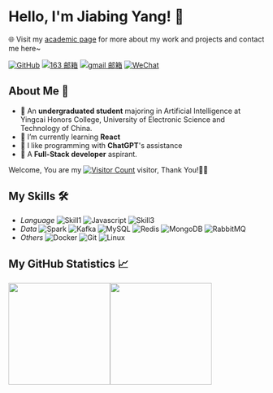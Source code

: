<!--
**ayueaa/ayueaa** is a ✨ _special_ ✨ repository because its `README.md` (this file) appears on your GitHub profile.

Here are some ideas to get you started:

- 🔭 I’m currently working on ...
- 🌱 I’m currently learning ...
- 👯 I’m looking to collaborate on ...
- 🤔 I’m looking for help with ...
- 💬 Ask me about ...
- 📫 How to reach me: ...
- 😄 Pronouns: ...
- ⚡ Fun fact: ...
  -->

# Hello, I'm Jiabing Yang! 👋

🌐 Visit my [academic page](http://www.ayue.wang) for more about my work and projects and contact me here~

[![GitHub](https://img.shields.io/badge/-GitHub-181717?style=flat-square&logo=github)](https://github.com/jiabingyang01)
[![163 邮箱](https://img.shields.io/badge/-163%20Mail-FC1F1F?style=plastic&link=mailto:find_onepiece@163.com)](mailto:yangjiabing0405@163.com)
[![gmail 邮箱](https://img.shields.io/badge/Gmail-D14836?logo=gmail&logoColor=white)](mailto:jiabingyang01@gmail.com)
[![WeChat](https://img.shields.io/badge/WeChat-07C160?logo=wechat&logoColor=white)](https://raw.githubusercontent.com/all-smile/nav/v1.0.6/static/images/qrcode_wechat02.jpg)
## About Me 📌

- 🔭 An **undergraduated student** majoring in Artificial Intelligence at Yingcai Honors College, University of Electronic Science and Technology of China.
- 🌱 I’m currently learning **React**
- 👯 I like programming with **ChatGPT**'s assistance
- 🤔 A **Full-Stack developer** aspirant.

Welcome, You are my [![Visitor Count](https://profile-counter.glitch.me/jiabingyang01/count.svg)](https://blog.i-xiao.space/) visitor, Thank You!🎉🎉



## My Skills 🛠️

- *Language*
  ![Skill1](https://img.shields.io/badge/-Python-333333?style=flat&logo=python) ![Javascript](https://img.shields.io/badge/-Javascript-333333?style=flat&logo=Javascript) ![Skill3](https://img.shields.io/badge/-Golang-333333?style=flat&logo=go)
- *Data*
  ![Spark](https://img.shields.io/badge/-Spark-333333?style=flat&logo=apachespark) ![Kafka](https://img.shields.io/badge/-Kafka-333333?style=flat&logo=apachekafka) ![MySQL](https://img.shields.io/badge/-MySQL-333333?style=flat&logo=mysql) ![Redis](https://img.shields.io/badge/-Redis-333333?style=flat&logo=redis) ![MongoDB](https://img.shields.io/badge/-MongoDB-333333?style=flat&logo=mongodb) ![RabbitMQ](https://img.shields.io/badge/-RabbitMQ-333333?style=flat&logo=rabbitmq) 
- *Others*
  ![Docker](https://img.shields.io/badge/-Docker-333333?style=flat&logo=docker) ![Git](https://img.shields.io/badge/-Git-333333?style=flat&logo=Git) ![Linux](https://img.shields.io/badge/-Linux-333333?style=flat&logo=Linux) 

## My GitHub Statistics 📈

[<span><img src="https://github-readme-stats.vercel.app/api/top-langs/?username=all-smile&layout=compact&theme=tokyonight" height=200/></span><span><img src="https://github-readme-stats.vercel.app/api?username=jiabingyang01&count_private=true&show_icons=true&theme=tokyonight" height=200/></span>](https://blog.i-xiao.space/)











